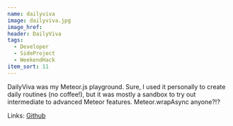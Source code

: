 ```yaml
---
name: dailyviva
image: dailyviva.jpg
image_href: 
header: DailyViva
tags:
  - Developer
  - SideProject
  - WeekendHack
item_sort: 11
---
```

DailyViva was my Meteor.js playground. Sure, I used it personally to create daily routines (no coffee!), but it was mostly a sandbox to try out intermediate to advanced Meteor features. Meteor.wrapAsync anyone?!?

Links: [Github](https://github.com/chadokruse/dailyviva)
